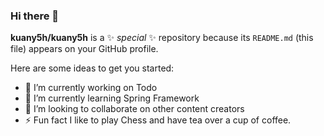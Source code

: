 ### Hi there 👋

**kuany5h/kuany5h** is a ✨ _special_ ✨ repository because its `README.md` (this file) appears on your GitHub profile.

Here are some ideas to get you started:

- 🔭 I’m currently working on Todo
- 🌱 I’m currently learning Spring Framework
- 👯 I’m looking to collaborate on other content creators
- ⚡ Fun fact I like to play Chess and have tea over a cup of coffee.
